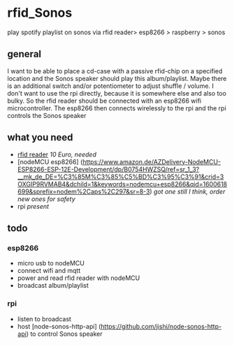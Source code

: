 # rfid_Sonos
play spotify playlist on sonos via rfid reader> esp8266 > raspberry > sonos
## general
I want to be able to place a cd-case with a passive rfid-chip on a specified location and the Sonos speaker should play this album/playlist. Maybe there is an additional switch and/or potentiometer to adjust shuffle / volume.
I don't want to use the rpi directly, because it is somewhere else and also too bulky. So the rfid reader should be connected with an esp8266 wifi microcontroller. 
The esp8266 then connects wirelessly to the rpi and the rpi controls the Sonos speaker
## what you need
- [rfid reader](https://www.amazon.de/AZDelivery-Reader-Arduino-Raspberry-gratis/dp/B074S9FZC5/ref=sr_1_6?__mk_de_DE=%C3%85M%C3%85%C5%BD%C3%95%C3%91&crid=E4CHPTG0BWK2&dchild=1&keywords=rfid+raspberry+pi&qid=1600594839&sprefix=rfid+raspberry%2Caps%2C242&sr=8-6) _10 Euro, needed_
- [nodeMCU esp8266] (https://www.amazon.de/AZDelivery-NodeMCU-ESP8266-ESP-12E-Development/dp/B0754HWZSQ/ref=sr_1_3?__mk_de_DE=%C3%85M%C3%85%C5%BD%C3%95%C3%91&crid=3OXGIP9RVMAB4&dchild=1&keywords=nodemcu+esp8266&qid=1600618699&sprefix=nodem%2Caps%2C297&sr=8-3) _got one still I think, order new ones for safety_
- rpi _present_

## todo
### esp8266
- micro usb to nodeMCU
- connect wifi and mqtt
- power and read rfid reader with nodeMCU
- broadcast album/playlist
### rpi
- listen to broadcast
- host [node-sonos-http-api] (https://github.com/jishi/node-sonos-http-api) to control Sonos speaker


